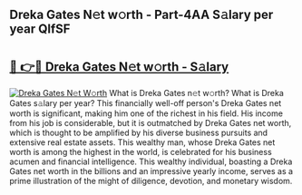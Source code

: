 ## Dreka Gates N𝚎t w𝚘rth - Part-4AA S𝚊lary per year QlfSF

# <h2><a href="http://gc1z56x.nevu.top/?p=Dreka+Gates">🔗 👉🔴 Dreka Gates N𝚎t w𝚘rth - S𝚊lary</a></h2>

[![Dreka Gates N𝚎t W𝚘rth](https://i.imgur.com/Oavwk0R.jpeg)](http://gc1z56x.nevu.top/?p=Dreka+Gates)
What is Dreka Gates n𝚎t w𝚘rth? What is Dreka Gates s𝚊lary per year?
This financially well-off person's Dreka Gates net worth is significant, making him one of the richest in his field. His income from his job is considerable, but it is outmatched by Dreka Gates net worth, which is thought to be amplified by his diverse business pursuits and extensive real estate assets. This wealthy man, whose Dreka Gates net worth is among the highest in the world, is celebrated for his business acumen and financial intelligence. This wealthy individual, boasting a Dreka Gates net worth in the billions and an impressive yearly income, serves as a prime illustration of the might of diligence, devotion, and monetary wisdom.
